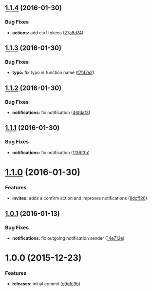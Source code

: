 <a name="1.1.4"></a>
## [1.1.4](https://github.com/hypeJunction/Elgg-groups_invite/compare/1.1.3...v1.1.4) (2016-01-30)


### Bug Fixes

* **actions:** add csrf tokens ([27a8d74](https://github.com/hypeJunction/Elgg-groups_invite/commit/27a8d74))



<a name="1.1.3"></a>
## [1.1.3](https://github.com/hypeJunction/Elgg-groups_invite/compare/1.1.2...v1.1.3) (2016-01-30)


### Bug Fixes

* **typo:** fix typo in function name ([f7f47e2](https://github.com/hypeJunction/Elgg-groups_invite/commit/f7f47e2))



<a name="1.1.2"></a>
## [1.1.2](https://github.com/hypeJunction/Elgg-groups_invite/compare/1.1.1...v1.1.2) (2016-01-30)


### Bug Fixes

* **notifications:** fix notification ([46fdaf3](https://github.com/hypeJunction/Elgg-groups_invite/commit/46fdaf3))



<a name="1.1.1"></a>
## [1.1.1](https://github.com/hypeJunction/Elgg-groups_invite/compare/1.1.0...v1.1.1) (2016-01-30)


### Bug Fixes

* **notifications:** fix notification ([1f36f3b](https://github.com/hypeJunction/Elgg-groups_invite/commit/1f36f3b))



<a name="1.1.0"></a>
# [1.1.0](https://github.com/hypeJunction/Elgg-groups_invite/compare/1.0.1...v1.1.0) (2016-01-30)


### Features

* **invites:** adds a confirm action and improves notifications ([8dcff26](https://github.com/hypeJunction/Elgg-groups_invite/commit/8dcff26))



<a name="1.0.1"></a>
## [1.0.1](https://github.com/hypeJunction/Elgg-groups_invite/compare/1.0.0...v1.0.1) (2016-01-13)


### Bug Fixes

* **notifications:** fix outgoing notification sender ([14e712e](https://github.com/hypeJunction/Elgg-groups_invite/commit/14e712e))



<a name="1.0.0"></a>
# 1.0.0 (2015-12-23)


### Features

* **releases:** initial commit ([c9dfc9b](https://github.com/hypeJunction/Elgg-groups_invite/commit/c9dfc9b))



